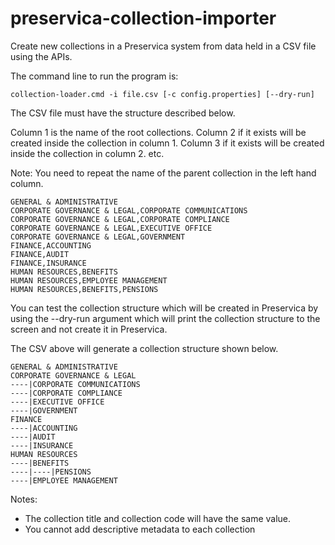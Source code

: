 # preservica-collection-importer


Create new collections in a Preservica system from data held in a CSV file using the APIs.

The command line to run the program is:
```
collection-loader.cmd -i file.csv [-c config.properties] [--dry-run]
```

The CSV file must have the structure described below.

Column 1 is the name of the root collections. 
Column 2 if it exists will be created inside the collection in column 1.
Column 3 if it exists will be created inside the collection in column 2.
etc.

Note: You need to repeat the name of the parent collection in the left hand column.

```
GENERAL & ADMINISTRATIVE
CORPORATE GOVERNANCE & LEGAL,CORPORATE COMMUNICATIONS
CORPORATE GOVERNANCE & LEGAL,CORPORATE COMPLIANCE
CORPORATE GOVERNANCE & LEGAL,EXECUTIVE OFFICE
CORPORATE GOVERNANCE & LEGAL,GOVERNMENT
FINANCE,ACCOUNTING
FINANCE,AUDIT
FINANCE,INSURANCE
HUMAN RESOURCES,BENEFITS
HUMAN RESOURCES,EMPLOYEE MANAGEMENT 
HUMAN RESOURCES,BENEFITS,PENSIONS
```


You can test the collection structure which will be created in Preservica by using the --dry-run argument which will 
print the collection structure to the screen and not create it in Preservica.

The CSV above will generate a collection structure shown below.

```
GENERAL & ADMINISTRATIVE
CORPORATE GOVERNANCE & LEGAL
----|CORPORATE COMMUNICATIONS
----|CORPORATE COMPLIANCE
----|EXECUTIVE OFFICE
----|GOVERNMENT
FINANCE
----|ACCOUNTING
----|AUDIT
----|INSURANCE
HUMAN RESOURCES
----|BENEFITS
----|----|PENSIONS
----|EMPLOYEE MANAGEMENT
```

Notes:
* The collection title and collection code will have the same value.
* You cannot add descriptive metadata to each collection

